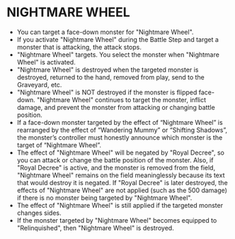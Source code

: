 # NIGHTMARE WHEEL

*   You can target a face-down monster for "Nightmare Wheel".
*   If you activate "Nightmare Wheel" during the Battle Step and target a monster that is attacking, the attack stops.
*   "Nightmare Wheel" targets. You select the monster when "Nightmare Wheel" is activated.
*   "Nightmare Wheel" is destroyed when the targeted monster is destroyed, returned to the hand, removed from play, send to the Graveyard, etc.
*   "Nightmare Wheel" is NOT destroyed if the monster is flipped face-down. "Nightmare Wheel" continues to target the monster, inflict damage, and prevent the monster from attacking or changing battle position.
*   If a face-down monster targeted by the effect of “Nightmare Wheel” is rearranged by the effect of “Wandering Mummy” or “Shifting Shadows”, the monster’s controller must honestly announce which monster is the target of “Nightmare Wheel”.
*   The effect of "Nightmare Wheel" will be negated by "Royal Decree", so you can attack or change the battle position of the monster. Also, if "Royal Decree" is active, and the monster is removed from the field, "Nightmare Wheel" remains on the field meaninglessly because its text that would destroy it is negated. If "Royal Decree" is later destroyed, the effects of "Nightmare Wheel" are not applied (such as the 500 damage) if there is no monster being targeted by "Nightmare Wheel".
*   The effect of "Nightmare Wheel" is still applied if the targeted monster changes sides.
*   If the monster targeted by "Nightmare Wheel" becomes equipped to "Relinquished", then "Nightmare Wheel" is destroyed.

